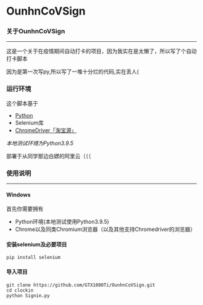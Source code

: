 # OunhnCoVSign
### 关于OunhnCoVSign
---
这是一个关于在疫情期间自动打卡的项目，因为我实在是太懒了，所以写了个自动打卡脚本

因为是第一次写py,所以写了一堆十分烂的代码,实在丢人(

### 运行环境
这个脚本基于
+ [Python](https://www.python.org/)
+ Selenium库
+ [ChromeDriver「淘宝源」](http://npm.taobao.org/mirrors/chromedriver/)

*本地测试环境为Python3.9.5*

部署于从同学那边白嫖的阿里云（（（

### 使用说明
---
#### Windows

首先你需要拥有

+ Python环境(本地测试使用Python3.9.5)
+ Chrome以及同类Chromium浏览器（以及其他支持Chromedriver的浏览器）

#### 安装selenium及必要项目

```shell
pip install selenium
```

#### 导入项目

```shell
git clone https://github.com/GTX1080Ti/OunhnCoVSign.git
cd clockin
python Signin.py
```


 
